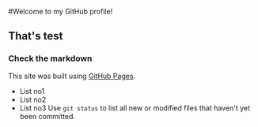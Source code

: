 #Welcome to my GitHub profile!
## That's test
### Check the markdown

This site was built using [GitHub Pages](https://pages.github.com/).

* List no1
* List no2
* List no3
Use `git status` to list all new or modified files that haven't yet been committed.
